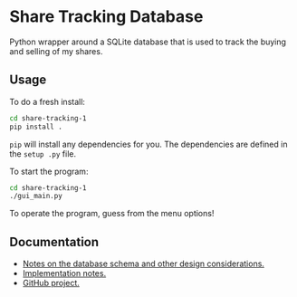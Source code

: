 # Share Tracking Database

Python wrapper around a SQLite database that is used to track the buying and
selling of my shares.

## Usage

To do a fresh install:

```bash
cd share-tracking-1
pip install .
```

`pip` will install any dependencies for you.  The dependencies are defined in
the `setup .py` file.

To start the program:

```bash
cd share-tracking-1
./gui_main.py
```

To operate the program, guess from the menu options!

## Documentation

* [Notes on the database schema and other design considerations.](design.md)
* [Implementation notes.](notes.md)
* [GitHub project.](https://github.com/users/andyblight/projects/1/views/1)
